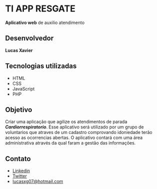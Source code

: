 # TI APP RESGATE
**Aplicativo web** de auxilio atendimento

## Desenvolvedor
**Lucas Xavier**

## Tecnologias utilizadas
- HTML
- CSS
- JavaScript
- PHP 

## Objetivo
Criar uma aplicação que agilize os atendimentos de parada ***Cardiorrespiratorio***. Esse aplicativo será utilizado por um grupo de
voluntarios que atraves de um cadastro comprovando idoniedade terão acesso as ocorrencias abertas.
O aplicativo contará com uma área administrativa através da qual faram a gestão das informações.

## Contato

- [Linkedin](https://linkedin.com)
- [Twitter](https://twitter.com)
- [lucasxg07@hotmail.com](mailto:lucasxg07@hotmail.com)



